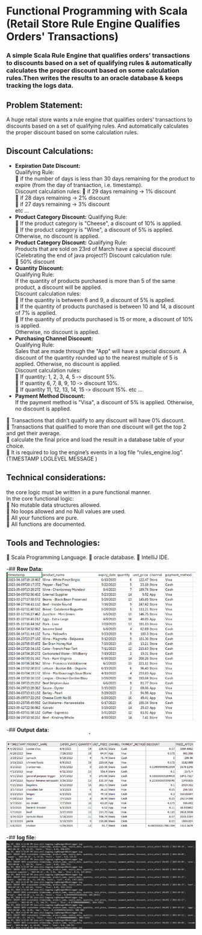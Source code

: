 # Functional Programming with Scala (Retail Store Rule Engine Qualifies Orders' Transactions)  
### A simple Scala Rule Engine that qualifies orders’ transactions to discounts based on a set of qualifying rules & automatically calculates the proper discount based on some calculation rules.Then writes the results to an oracle database & keeps tracking the logs data.  
## Problem Statement:  
A huge retail store wants a rule engine that qualifies orders’ transactions to discounts based on a set of qualifying rules. And automatically calculates the proper discount based on some calculation rules.  
## Discount Calculations:  
- **Expiration Date Discount:**  
Qualifying Rule:  
 if the number of days is less than 30 days remaining for the product to expire (from the day of transaction, i.e. timestamp).   
Discount calculation rules:
 if 29 days remaining -> 1% discount  
 if 28 days remaining -> 2% discount   
 if 27 days remaining -> 3% discount   
etc …
- **Product Category Discount:**
  Qualifying Rule:  
   If the product category is "Cheese", a discount of 10% is applied.  
   If the product category is "Wine", a discount of 5% is applied.  
   Otherwise, no discount is applied.
- **Product Category Discount:**
  Qualifying Rule:  
    Products that are sold on 23rd of March have a special discount! (Celebrating the end of java project?)
  Discount calculation rule:     
   50% discount 
- **Quantity Discount:**  
  Qualifying Rule:  
   If the quantity of products purchased is more than 5 of the same product, a discount will be applied.    
  Discount calculation rules:   
 If the quantity is between 6 and 9, a discount of 5% is applied.  
 If the quantity of products purchased is between 10 and 14, a discount of 7% is applied.  
 If the quantity of products purchased is 15 or more, a discount of 10% is applied.  
Otherwise, no discount is applied.
 - **Purchasing Channel Discount:**  
 Qualifying Rule:   
  Sales that are made through the "App" will have a special discount. A discount of the quantity rounded up to the nearest multiple of 5 is applied. Otherwise, no discount is applied.  
 Discount calculation rules:    
 If quantity: 1, 2, 3, 4, 5 ‐> discount 5%.  
 If quantity 6, 7, 8, 9, 10 ‐> discount 10%.  
 If quantity 11, 12, 13, 14, 15 ‐> discount 15%.
 etc …
 - **Payment Method Discount:**  
   If the payment method is "Visa", a discount of 5% is applied. Otherwise, no discount is applied.

 Transactions that didn’t qualify to any discount will have 0% discount.   
 Transactions that qualified to more than one discount will get the top 2 and get their average.   
 calculate the final price and load the result in a database table of your choice.  
 It is required to log the engine’s events in a log file “rules_engine.log”.(TIMESTAMP LOGLEVEL MESSAGE )  

## Technical considerations:  
the core logic must be written in a pure functional manner.    
In the core functional logic:     
 No mutable data structures allowed.  
 No loops allowed and no Null values are used.  
 All your functions are pure.  
 All functions are documented. 

## Tools and Technologies:
 Scala Programming Language.
 oracle database.
 IntelliJ IDE.   

-## **Row Data:**  
![login](https://github.com/shoroukabdelraouf/FP_with_Scala_-retail_store_rule_engine_qualifies_orders-_transactions/blob/31534dc15290339afcd22a14c7d4e966e4363ec9/screens/orders_csv.png)   

-## **Output data:**  
![login](https://github.com/shoroukabdelraouf/FP_with_Scala_-retail_store_rule_engine_qualifies_orders-_transactions/blob/9c9c0334b6153de677ca0f5288ae6fd8f46db341/screens/toad%20output.png)  

-## **log file:**  
![login](https://github.com/shoroukabdelraouf/FP_with_Scala_-retail_store_rule_engine_qualifies_orders-_transactions/blob/2652a0a6b5f87d4dde267a0d561adb9d504fd248/screens/log%20file.png)  





